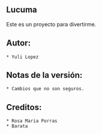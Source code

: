 Lucuma
------

Este es un proyecto para divertirme.

Autor:
------
    * Yuli Lopez


Notas de la versión:
--------------------
    * Cambios que no son seguros.

Creditos:
---------
    * Rosa Maria Porras
    * Barata

